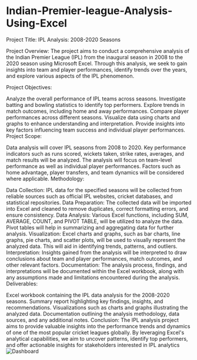 # Indian-Premier-league-Analysis-Using-Excel

Project Title: IPL Analysis: 2008-2020 Seasons

Project Overview:
The project aims to conduct a comprehensive analysis of the Indian Premier League (IPL) from the inaugural season in 2008 to the 2020 season using Microsoft Excel. Through this analysis, we seek to gain insights into team and player performances, identify trends over the years, and explore various aspects of the IPL phenomenon.

Project Objectives:

Analyze the overall performance of IPL teams across seasons.
Investigate batting and bowling statistics to identify top performers.
Explore trends in match outcomes, including home and away performances.
Compare player performances across different seasons.
Visualize data using charts and graphs to enhance understanding and interpretation.
Provide insights into key factors influencing team success and individual player performances.
Project Scope:

Data analysis will cover IPL seasons from 2008 to 2020.
Key performance indicators such as runs scored, wickets taken, strike rates, averages, and match results will be analyzed.
The analysis will focus on team-level performance as well as individual player performances.
Factors such as home advantage, player transfers, and team dynamics will be considered where applicable.
Methodology:

Data Collection: IPL data for the specified seasons will be collected from reliable sources such as official IPL websites, cricket databases, and statistical repositories.
Data Preparation: The collected data will be imported into Excel and cleaned to remove duplicates, correct formatting errors, and ensure consistency.
Data Analysis: Various Excel functions, including SUM, AVERAGE, COUNT, and PIVOT TABLE, will be utilized to analyze the data. Pivot tables will help in summarizing and aggregating data for further analysis.
Visualization: Excel charts and graphs, such as bar charts, line graphs, pie charts, and scatter plots, will be used to visually represent the analyzed data. This will aid in identifying trends, patterns, and outliers.
Interpretation: Insights gained from the analysis will be interpreted to draw conclusions about team and player performances, match outcomes, and other relevant factors.
Documentation: The analysis process, findings, and interpretations will be documented within the Excel workbook, along with any assumptions made and limitations encountered during the analysis.
Deliverables:

Excel workbook containing the IPL data analysis for the 2008-2020 seasons.
Summary report highlighting key findings, insights, and recommendations.
Visualizations such as charts and graphs illustrating the analyzed data.
Documentation outlining the analysis methodology, data sources, and any additional notes.
Conclusion:
The IPL analysis project aims to provide valuable insights into the performance trends and dynamics of one of the most popular cricket leagues globally. By leveraging Excel's analytical capabilities, we aim to uncover patterns, identify top performers, and offer actionable insights for stakeholders interested in IPL analytics
![Dashboard](https://github.com/pankit01999/Indian-Premier-league-Analysis-Using-Excel/assets/143706134/7369f2e7-90a6-4f96-8c84-2f628787f3ad)
